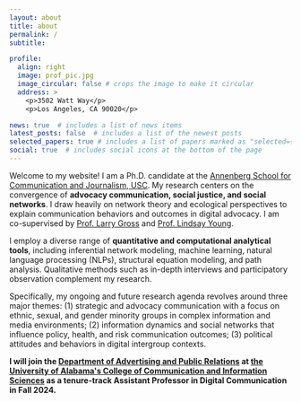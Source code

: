 ```yaml
---
layout: about
title: about
permalink: /
subtitle: 

profile:
  align: right
  image: prof_pic.jpg
  image_circular: false # crops the image to make it circular
  address: >
    <p>3502 Watt Way</p>
    <p>Los Angeles, CA 90020</p>

news: true  # includes a list of news items
latest_posts: false  # includes a list of the newest posts
selected_papers: true # includes a list of papers marked as "selected={true}"
social: true  # includes social icons at the bottom of the page
---
```


Welcome to my website! I am a Ph.D. candidate at the [Annenberg School for Communication and Journalism, USC](https://annenberg.usc.edu). My research centers on the convergence of **advocacy communication, social justice, and social networks**. I draw heavily on network theory and ecological perspectives to explain communication behaviors and outcomes in digital advocacy. I am co-supervised by [Prof. Larry Gross](https://annenberg.usc.edu/faculty/larry-p-gross) and [Prof. Lindsay Young](https://annenberg.usc.edu/faculty/lindsay-young).

I employ a diverse range of **quantitative and computational analytical tools**, including inferential network modeling, machine learning, natural language processing (NLPs), structural equation modeling, and path analysis. Qualitative methods such as in-depth interviews and participatory observation complement my research.

Specifically, my ongoing and future research agenda revolves around three major themes: (1) strategic and advocacy communication with a focus on ethnic, sexual, and gender minority groups in complex information and media environments; (2) information dynamics and social networks that influence policy, health, and risk communication outcomes; (3) political attitudes and behaviors in digital intergroup contexts.

**I will join the [Department of Advertising and Public Relations](https://apr.ua.edu) at [the University of Alabama's College of Communication and Information Sciences](https://cis.ua.edu) as a tenure-track Assistant Professor in Digital Communication in Fall 2024.**

